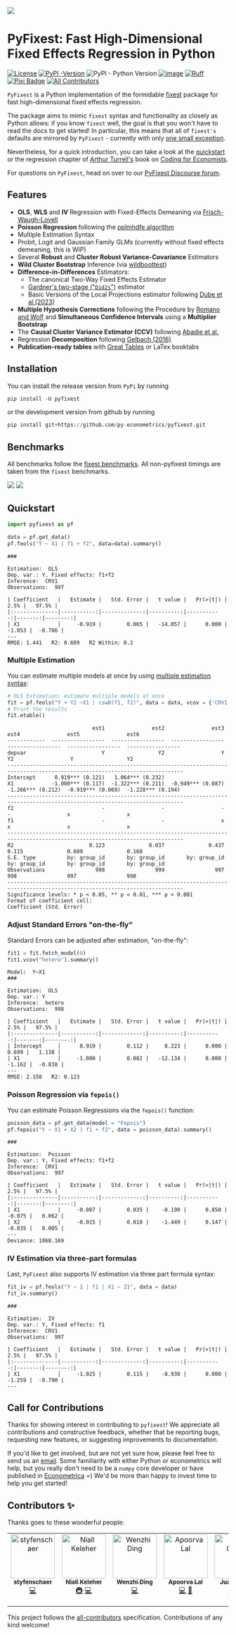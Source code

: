 ![](figures/pyfixest-logo.png)

# PyFixest: Fast High-Dimensional Fixed Effects Regression in Python

[![License](https://img.shields.io/badge/License-MIT-blue.svg)](https://opensource.org/license/mit)
[![PyPI -Version](https://img.shields.io/pypi/v/pyfixest.svg)](https://pypi.org/project/pyfixest/)
![PyPI - Python Version](https://img.shields.io/pypi/pyversions/pyfixest.svg)
[![image](https://codecov.io/gh/py-econometrics/pyfixest/branch/master/graph/badge.svg)](https://codecov.io/gh/py-econometrics/pyfixest)
[![Ruff](https://img.shields.io/endpoint?url=https://raw.githubusercontent.com/astral-sh/ruff/main/assets/badge/v2.json)](https://github.com/astral-sh/ruff)
[![Pixi Badge][pixi-badge]][pixi-url]
[![All Contributors](https://img.shields.io/badge/all_contributors-18-orange.svg?style=flat-square)](#contributors-)

[pixi-badge]:https://img.shields.io/endpoint?url=https://raw.githubusercontent.com/prefix-dev/pixi/main/assets/badge/v0.json&style=flat-square
[pixi-url]: https://pixi.sh


`PyFixest` is a Python implementation of the formidable [fixest](https://github.com/lrberge/fixest) package for fast high-dimensional fixed effects regression.

The package aims to mimic `fixest` syntax and functionality as closely as Python allows: if you know `fixest` well, the goal is that you won't have to read the docs to get started! In particular, this means that all of `fixest's` defaults are mirrored by `PyFixest` - currently with only [one small exception](https://github.com/py-econometrics/pyfixest/issues/260).

Nevertheless, for a quick introduction, you can take a look at the [quickstart](https://py-econometrics.github.io/pyfixest/quickstart.html) or the regression chapter of [Arthur Turrell's](https://github.com/aeturrell) book on [Coding for Economists](https://aeturrell.github.io/coding-for-economists/econmt-regression.html#imports).

For questions on `PyFixest`, head on over to our [PyFixest Discourse forum](https://pyfixest.discourse.group/).

## Features

-   **OLS**, **WLS** and **IV** Regression with Fixed-Effects Demeaning via [Frisch-Waugh-Lovell](https://bookdown.org/ts_robinson1994/10EconometricTheorems/frisch.html)
-   **Poisson Regression** following the [pplmhdfe algorithm](https://journals.sagepub.com/doi/full/10.1177/1536867X20909691)
-   Multiple Estimation Syntax
-   Probit, Logit and Gaussian Family GLMs (currently without fixed effects demeaning, this is WIP)
-   Several **Robust** and **Cluster Robust Variance-Covariance** Estimators
-   **Wild Cluster Bootstrap** Inference (via
    [wildboottest](https://github.com/py-econometrics/wildboottest))
-   **Difference-in-Differences** Estimators:
    -   The canonical Two-Way Fixed Effects Estimator
    -   [Gardner's two-stage
        ("`Did2s`")](https://jrgcmu.github.io/2sdd_current.pdf)
        estimator
    -   Basic Versions of the Local Projections estimator following
        [Dube et al (2023)](https://www.nber.org/papers/w31184)
- **Multiple Hypothesis Corrections** following the Procedure by [Romano and Wolf](https://journals.sagepub.com/doi/pdf/10.1177/1536867X20976314) and **Simultaneous Confidence Intervals** using a **Multiplier Bootstrap**
- The **Causal Cluster Variance Estimator (CCV)** following [Abadie et al.](https://economics.mit.edu/sites/default/files/2022-09/When%20Should%20You%20Adjust%20Standard%20Errors%20for%20Clustering.pdf)
- Regression **Decomposition** following [Gelbach (2016)](https://papers.ssrn.com/sol3/papers.cfm?abstract_id=1425737)
- **Publication-ready tables** with [Great Tables](https://posit-dev.github.io/great-tables/articles/intro.html) or LaTex booktabs

## Installation

You can install the release version from `PyPi` by running

``` py
pip install -U pyfixest
```

or the development version from github by running

``` py
pip install git+https://github.com/py-econometrics/pyfixest.git
```

## Benchmarks

All benchmarks follow the [fixest
benchmarks](https://github.com/lrberge/fixest/tree/master/_BENCHMARK).
All non-pyfixest timings are taken from the `fixest` benchmarks.

![](figures/benchmarks_ols.svg)
![](figures/benchmarks_poisson.svg)

## Quickstart


```python
import pyfixest as pf

data = pf.get_data()
pf.feols("Y ~ X1 | f1 + f2", data=data).summary()
```

    ###

    Estimation:  OLS
    Dep. var.: Y, Fixed effects: f1+f2
    Inference:  CRV1
    Observations:  997

    | Coefficient   |   Estimate |   Std. Error |   t value |   Pr(>|t|) |   2.5% |   97.5% |
    |:--------------|-----------:|-------------:|----------:|-----------:|-------:|--------:|
    | X1            |     -0.919 |        0.065 |   -14.057 |      0.000 | -1.053 |  -0.786 |
    ---
    RMSE: 1.441   R2: 0.609   R2 Within: 0.2


### Multiple Estimation

You can estimate multiple models at once by using [multiple estimation
syntax](https://aeturrell.github.io/coding-for-economists/econmt-regression.html#multiple-regression-models):



```python
# OLS Estimation: estimate multiple models at once
fit = pf.feols("Y + Y2 ~X1 | csw0(f1, f2)", data = data, vcov = {'CRV1':'group_id'})
# Print the results
fit.etable()
```

                               est1               est2               est3               est4               est5               est6
    ------------  -----------------  -----------------  -----------------  -----------------  -----------------  -----------------
    depvar                        Y                 Y2                  Y                 Y2                  Y                 Y2
    ------------------------------------------------------------------------------------------------------------------------------
    Intercept      0.919*** (0.121)   1.064*** (0.232)
    X1            -1.000*** (0.117)  -1.322*** (0.211)  -0.949*** (0.087)  -1.266*** (0.212)  -0.919*** (0.069)  -1.228*** (0.194)
    ------------------------------------------------------------------------------------------------------------------------------
    f2                            -                  -                  -                  -                  x                  x
    f1                            -                  -                  x                  x                  x                  x
    ------------------------------------------------------------------------------------------------------------------------------
    R2                        0.123              0.037              0.437              0.115              0.609              0.168
    S.E. type          by: group_id       by: group_id       by: group_id       by: group_id       by: group_id       by: group_id
    Observations                998                999                997                998                997                998
    ------------------------------------------------------------------------------------------------------------------------------
    Significance levels: * p < 0.05, ** p < 0.01, *** p < 0.001
    Format of coefficient cell:
    Coefficient (Std. Error)




### Adjust Standard Errors "on-the-fly"

Standard Errors can be adjusted after estimation, "on-the-fly":


```python
fit1 = fit.fetch_model(0)
fit1.vcov("hetero").summary()
```

    Model:  Y~X1
    ###

    Estimation:  OLS
    Dep. var.: Y
    Inference:  hetero
    Observations:  998

    | Coefficient   |   Estimate |   Std. Error |   t value |   Pr(>|t|) |   2.5% |   97.5% |
    |:--------------|-----------:|-------------:|----------:|-----------:|-------:|--------:|
    | Intercept     |      0.919 |        0.112 |     8.223 |      0.000 |  0.699 |   1.138 |
    | X1            |     -1.000 |        0.082 |   -12.134 |      0.000 | -1.162 |  -0.838 |
    ---
    RMSE: 2.158   R2: 0.123


### Poisson Regression via `fepois()`

You can estimate Poisson Regressions via the `fepois()` function:


```python
poisson_data = pf.get_data(model = "Fepois")
pf.fepois("Y ~ X1 + X2 | f1 + f2", data = poisson_data).summary()
```

    ###

    Estimation:  Poisson
    Dep. var.: Y, Fixed effects: f1+f2
    Inference:  CRV1
    Observations:  997

    | Coefficient   |   Estimate |   Std. Error |   t value |   Pr(>|t|) |   2.5% |   97.5% |
    |:--------------|-----------:|-------------:|----------:|-----------:|-------:|--------:|
    | X1            |     -0.007 |        0.035 |    -0.190 |      0.850 | -0.075 |   0.062 |
    | X2            |     -0.015 |        0.010 |    -1.449 |      0.147 | -0.035 |   0.005 |
    ---
    Deviance: 1068.169


### IV Estimation via three-part formulas

Last, `PyFixest` also supports IV estimation via three part formula
syntax:


```python
fit_iv = pf.feols("Y ~ 1 | f1 | X1 ~ Z1", data = data)
fit_iv.summary()
```

    ###

    Estimation:  IV
    Dep. var.: Y, Fixed effects: f1
    Inference:  CRV1
    Observations:  997

    | Coefficient   |   Estimate |   Std. Error |   t value |   Pr(>|t|) |   2.5% |   97.5% |
    |:--------------|-----------:|-------------:|----------:|-----------:|-------:|--------:|
    | X1            |     -1.025 |        0.115 |    -8.930 |      0.000 | -1.259 |  -0.790 |
    ---

## Call for Contributions

Thanks for showing interest in contributing to `pyfixest`! We appreciate all
contributions and constructive feedback, whether that be reporting bugs, requesting
new features, or suggesting improvements to documentation.

If you'd like to get involved, but are not yet sure how, please feel free to send us an [email](alexander-fischer1801@t-online.de). Some familiarity with
either Python or econometrics will help, but you really don't need to be a `numpy` core developer or have published in [Econometrica](https://onlinelibrary.wiley.com/journal/14680262) =) We'd be more than happy to invest time to help you get started!

## Contributors ✨

Thanks goes to these wonderful people:

<!-- ALL-CONTRIBUTORS-LIST:START - Do not remove or modify this section -->
<!-- prettier-ignore-start -->
<!-- markdownlint-disable -->
<table>
  <tbody>
    <tr>
      <td align="center" valign="top" width="14.28%"><a href="https://github.com/styfenschaer"><img src="https://avatars.githubusercontent.com/u/79762922?v=4?s=100" width="100px;" alt="styfenschaer"/><br /><sub><b>styfenschaer</b></sub></a><br /><a href="https://github.com/py-econometrics/pyfixest/commits?author=styfenschaer" title="Code">💻</a></td>
      <td align="center" valign="top" width="14.28%"><a href="https://www.nkeleher.com/"><img src="https://avatars.githubusercontent.com/u/5607589?v=4?s=100" width="100px;" alt="Niall Keleher"/><br /><sub><b>Niall Keleher</b></sub></a><br /><a href="#infra-NKeleher" title="Infrastructure (Hosting, Build-Tools, etc)">🚇</a> <a href="https://github.com/py-econometrics/pyfixest/commits?author=NKeleher" title="Code">💻</a></td>
      <td align="center" valign="top" width="14.28%"><a href="http://wenzhi-ding.com"><img src="https://avatars.githubusercontent.com/u/30380959?v=4?s=100" width="100px;" alt="Wenzhi Ding"/><br /><sub><b>Wenzhi Ding</b></sub></a><br /><a href="https://github.com/py-econometrics/pyfixest/commits?author=Wenzhi-Ding" title="Code">💻</a></td>
      <td align="center" valign="top" width="14.28%"><a href="https://apoorvalal.github.io/"><img src="https://avatars.githubusercontent.com/u/12086926?v=4?s=100" width="100px;" alt="Apoorva Lal"/><br /><sub><b>Apoorva Lal</b></sub></a><br /><a href="https://github.com/py-econometrics/pyfixest/commits?author=apoorvalal" title="Code">💻</a> <a href="https://github.com/py-econometrics/pyfixest/issues?q=author%3Aapoorvalal" title="Bug reports">🐛</a></td>
      <td align="center" valign="top" width="14.28%"><a href="https://juanitorduz.github.io"><img src="https://avatars.githubusercontent.com/u/22996444?v=4?s=100" width="100px;" alt="Juan Orduz"/><br /><sub><b>Juan Orduz</b></sub></a><br /><a href="#infra-juanitorduz" title="Infrastructure (Hosting, Build-Tools, etc)">🚇</a> <a href="https://github.com/py-econometrics/pyfixest/commits?author=juanitorduz" title="Code">💻</a></td>
      <td align="center" valign="top" width="14.28%"><a href="https://py-econometrics.github.io/blog/"><img src="https://avatars.githubusercontent.com/u/19531450?v=4?s=100" width="100px;" alt="Alexander Fischer"/><br /><sub><b>Alexander Fischer</b></sub></a><br /><a href="https://github.com/py-econometrics/pyfixest/commits?author=py-econometrics" title="Code">💻</a> <a href="#infra-py-econometrics" title="Infrastructure (Hosting, Build-Tools, etc)">🚇</a></td>
      <td align="center" valign="top" width="14.28%"><a href="http://www.aeturrell.com"><img src="https://avatars.githubusercontent.com/u/11294320?v=4?s=100" width="100px;" alt="aeturrell"/><br /><sub><b>aeturrell</b></sub></a><br /><a href="#tutorial-aeturrell" title="Tutorials">✅</a> <a href="https://github.com/py-econometrics/pyfixest/commits?author=aeturrell" title="Documentation">📖</a> <a href="#promotion-aeturrell" title="Promotion">📣</a></td>
    </tr>
  </tbody>
</table>

<!-- markdownlint-restore -->
<!-- prettier-ignore-end -->

<!-- ALL-CONTRIBUTORS-LIST:END -->

This project follows the [all-contributors](https://github.com/all-contributors/all-contributors) specification. Contributions of any kind welcome!
